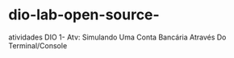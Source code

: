 # dio-lab-open-source-
atividades DIO
1- Atv: Simulando Uma Conta Bancária Através Do Terminal/Console 
